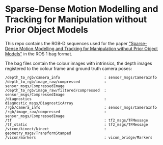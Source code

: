 # Sparse-Dense Motion Modelling and Tracking for Manipulation without Prior Object Models

This repo contains the RGB-D sequences used for the paper ["Sparse-Dense Motion Modelling and Tracking for Manipulation without Prior Object Models"](https://doi.org/10.1109/LRA.2022.3200177) in the ROS 1 bag format.

The bag files contain the colour images with intrinsics, the depth images registered to the colour frame and ground truth camera poses:
```
/depth_to_rgb/camera_info                    : sensor_msgs/CameraInfo
/depth_to_rgb/image_raw/compressed           : sensor_msgs/CompressedImage
/depth_to_rgb/image_raw/filtered/compressed  : sensor_msgs/CompressedImage
/diagnostics                                 : diagnostic_msgs/DiagnosticArray
/rgb/camera_info                             : sensor_msgs/CameraInfo
/rgb/image_raw/compressed                    : sensor_msgs/CompressedImage
/tf                                          : tf2_msgs/TFMessage
/tf_static                                   : tf2_msgs/TFMessage
/vicon/kinect/kinect                         : geometry_msgs/TransformStamped
/vicon/markers                               : vicon_bridge/Markers
```
